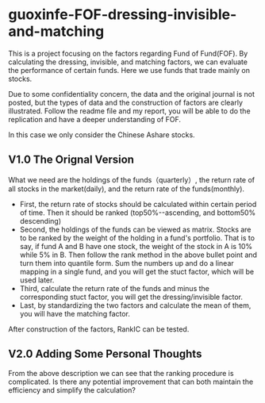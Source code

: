 # guoxinfe-FOF-dressing-invisible-and-matching

This is a project focusing on the factors regarding Fund of Fund(FOF). By calculating the dressing, invisible, and matching factors, we can evaluate the performance of certain funds. Here we use funds that trade mainly on stocks.

Due to some confidentiality concern, the data and the original journal is not posted, but the types of data and the construction of factors are clearly illustrated. Follow the readme file and my report, you will be able to do the replication and have a deeper understanding of FOF.

In this case we only consider the Chinese Ashare stocks.

## V1.0 The Orignal Version 

What we need are the holdings of the funds（quarterly）, the return rate of all stocks in the market(daily), and the return rate of the funds(monthly).

* First, the return rate of stocks should be calculated within certain period of time. Then it should be ranked (top50%--ascending, and bottom50% descending)
* Second, the holdings of the funds can be viewed as matrix. Stocks are to be ranked by the weight of the holding in a fund's portfolio. That is to say, if fund A and B have one stock, the weight of the stock in A is 10% while 5% in B. Then follow the rank method in the above bullet point and turn them into quantile form. Sum the numbers up and do a linear mapping in a single fund, and you will get the stuct factor, which will be used later.
* Third, calculate the return rate of the funds and minus the corresponding stuct factor, you will get the dressing/invisible factor.
* Last, by standardizing the two factors and calculate the mean of them, you will have the matching factor.

After construction of the factors, RankIC can be tested.

## V2.0 Adding Some Personal Thoughts

From the above description we can see that the ranking procedure is complicated. Is there any potential improvement that can both maintain the efficiency and simplify the calculation?
